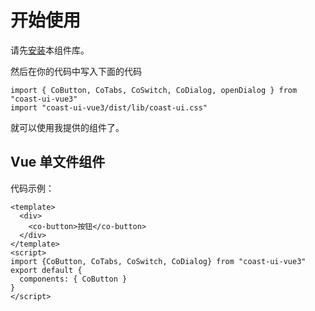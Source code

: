 # 开始使用

请先[安装](#/doc/install)本组件库。

然后在你的代码中写入下面的代码

```
import { CoButton, CoTabs, CoSwitch, CoDialog, openDialog } from "coast-ui-vue3"
import "coast-ui-vue3/dist/lib/coast-ui.css"
```

就可以使用我提供的组件了。

## Vue 单文件组件

代码示例：

```
<template>
  <div>
    <co-button>按钮</co-button>
  </div>
</template>
<script>
import {CoButton, CoTabs, CoSwitch, CoDialog} from "coast-ui-vue3"
export default {
  components: { CoButton }
}
</script>
```
